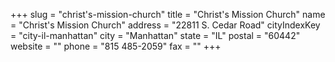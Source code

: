 +++
slug = "christ's-mission-church"
title = "Christ's Mission Church"
name = "Christ's Mission Church"
address = "22811 S. Cedar Road"
cityIndexKey = "city-il-manhattan"
city = "Manhattan"
state = "IL"
postal = "60442"
website = ""
phone = "815 485-2059"
fax = ""
+++
